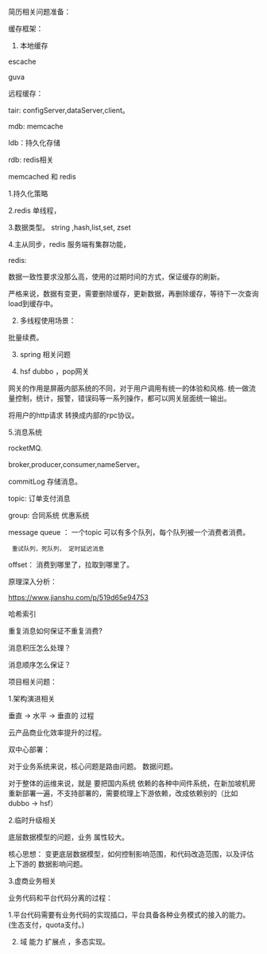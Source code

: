 


简历相关问题准备：



缓存框架： 


1. 本地缓存

escache

guva

远程缓存：

tair: configServer,dataServer,client。

mdb: memcache 

ldb：持久化存储

rdb:  redis相关


memcached 和 redis

1.持久化策略

2.redis 单线程， 

3.数据类型。 string ,hash,list,set, zset

4.主从同步，redis 服务端有集群功能，


redis:

数据一致性要求没那么高，使用的过期时间的方式，保证缓存的刷新。

严格来说，数据有变更，需要删除缓存，更新数据，再删除缓存，等待下一次查询 load到缓存中。



2. 多线程使用场景：

批量续费。


3. spring 相关问题
 


4. hsf dubbo ，pop网关

网关的作用是屏蔽内部系统的不同，对于用户调用有统一的体验和风格. 统一做流量控制，统计，报警，错误码等一系列操作，都可以网关层面统一输出。

将用户的http请求 转换成内部的rpc协议。


5.消息系统

rocketMQ.

broker,producer,consumer,nameServer。

commitLog 存储消息。

topic: 订单支付消息

group: 合同系统   优惠系统

message queue ： 一个topic 可以有多个队列，每个队列被一个消费者消费。 

	 重试队列，死队列， 定时延迟消息

offset： 消费到哪里了，拉取到哪里了。


原理深入分析：

https://www.jianshu.com/p/519d65e94753

哈希索引


重复消息如何保证不重复消费?

消息积压怎么处理？

消息顺序怎么保证？



项目相关问题：

1.架构演进相关

垂直 -> 水平 -> 垂直的 过程

云产品商业化效率提升的过程。

双中心部署：

对于业务系统来说，核心问题是路由问题。 数据问题。

对于整体的运维来说，就是 要把国内系统 依赖的各种中间件系统，在新加坡机房重新部署一遍，不支持部署的，需要梳理上下游依赖，改成依赖别的（比如 dubbo -> hsf）


2.临时升级相关

底层数据模型的问题，业务 属性较大。

核心思想： 变更底层数据模型，如何控制影响范围，和代码改造范围，以及评估上下游的 数据影响问题。


3.虚商业务相关


业务代码和平台代码分离的过程：

1.平台代码需要有业务代码的实现插口，平台具备各种业务模式的接入的能力。(生态支付，quota支付。)

2. 域 能力 扩展点 ，多态实现。








